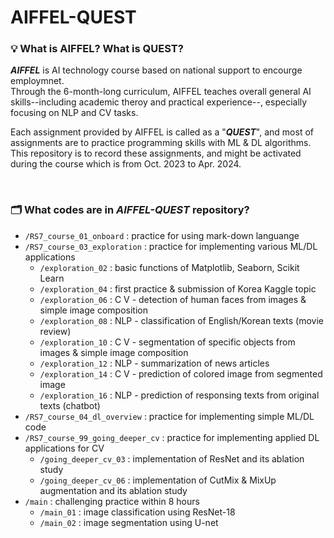 # AIFFEL-QUEST

### 💡 What is AIFFEL? What is QUEST?
_**AIFFEL**_ is AI technology course based on national support to encourge employmnet.  
Through the 6-month-long curriculum, AIFFEL teaches overall general AI skills--including academic theroy and practical experience--, especially focusing on NLP and CV tasks.

Each assignment provided by AIFFEL is called as a "_**QUEST**_", and most of assignments are to practice programming skills with ML & DL algorithms.  
This repository is to record these assignments, and might be activated during the course which is from Oct. 2023 to Apr. 2024.


<br/>

### 🗂️ What codes are in _AIFFEL-QUEST_ repository?
- `/RS7_course_01_onboard` : practice for using mark-down languange
- `/RS7_course_03_exploration` : practice for implementing various ML/DL applications
    - `/exploration_02` : basic functions of Matplotlib, Seaborn, Scikit Learn
    - `/exploration_04` : first practice & submission of Korea Kaggle topic
    - `/exploration_06` : C V - detection of human faces from images & simple image composition
    - `/exploration_08` : NLP - classification of English/Korean texts (movie review)
    - `/exploration_10` : C V - segmentation of specific objects from images & simple image composition
    - `/exploration_12` : NLP - summarization of news articles
    - `/exploration_14` : C V - prediction of colored image from segmented image
    - `/exploration_16` : NLP - prediction of responsing texts from original texts (chatbot)
- `/RS7_course_04_dl_overview` : practice for implementing simple ML/DL code 
- `/RS7_course_99_going_deeper_cv` : practice for implementing applied DL applications for CV
    - `/going_deeper_cv_03` : implementation of ResNet and its ablation study
    - `/going_deeper_cv_06` : implementation of CutMix & MixUp augmentation and its ablation study
- `/main` : challenging practice within 8 hours
    - `/main_01` : image classification using ResNet-18
    - `/main_02` : image segmentation using U-net
